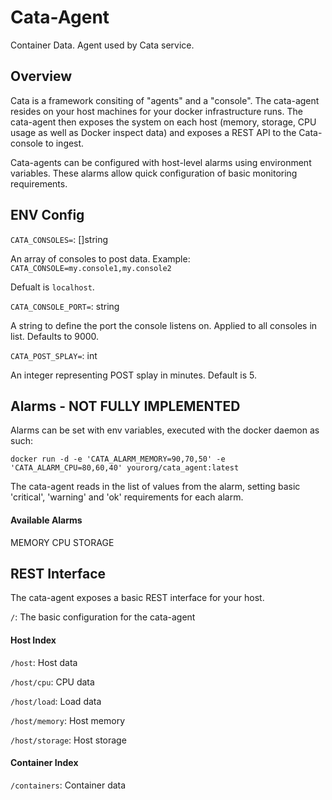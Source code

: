 # Cata-Agent
Container Data. Agent used by Cata service.

## Overview
Cata is a framework consiting of "agents" and a "console". The cata-agent resides on your host machines for your docker infrastructure runs. The cata-agent then exposes the system on each host (memory, storage, CPU usage as well as Docker inspect data) and exposes a REST API to the Cata-console to ingest. 

Cata-agents can be configured with host-level alarms using environment variables. These alarms allow quick configuration of basic monitoring requirements. 

## ENV Config

```CATA_CONSOLES=```: []string 
  
  An array of consoles to post data. Example: ```CATA_CONSOLE=my.console1,my.console2```

  Defualt is ```localhost```.

```CATA_CONSOLE_PORT=```: string

  A string to define the port the console listens on. Applied to all consoles in list. Defaults to 9000.

```CATA_POST_SPLAY=```: int

  An integer representing POST splay in minutes. Default is 5.

## Alarms - NOT FULLY IMPLEMENTED
Alarms can be set with env variables, executed with the docker daemon as such:

```
docker run -d -e 'CATA_ALARM_MEMORY=90,70,50' -e 'CATA_ALARM_CPU=80,60,40' yourorg/cata_agent:latest
```

The cata-agent reads in the list of values from the alarm, setting basic 'critical', 'warning' and 'ok' requirements for each alarm. 

#### Available Alarms
MEMORY
CPU
STORAGE

## REST Interface
The cata-agent exposes a basic REST interface for your host. 

```/```: The basic configuration for the cata-agent

#### Host Index
```/host```: Host data

```/host/cpu```: CPU data

```/host/load```: Load data

```/host/memory```: Host memory

```/host/storage```: Host storage

#### Container Index
```/containers```: Container data
